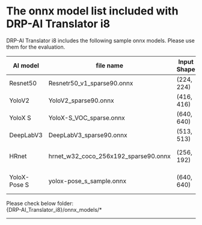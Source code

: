 # The onnx model list included with DRP-AI Translator i8
<!-- Below is a list of AI models supported by this manual. -->
DRP-AI Translator i8 includes the following sample onnx models. Please use them for the evaluation. 


| AI model | file name | Input Shape | Task | Pruning ratio |    
|---- | ---- | ----- | ---- | ---- |   
| Resnet50     | Resnetr50_v1_sparse90.onnx           | (224, 224)  | Classification          | 90%   |     
| YoloV2       | YoloV2_sparse90.onnx                 | (416, 416)  | Object Detection        | 90%   |    
| YoloX S      | YoloX-S_VOC_sparse.onnx              | (640, 640)  | Object Detection        | 70%   |
| DeepLabV3    | DeepLabV3_sparse90.onnx              | (513, 513)  | Semantic Segmentation   | 90%   |
| HRnet        | hrnet_w32_coco_256x192_sparse90.onnx | (256, 192)  | Pose Estimation (Single)| 90%   |
| YoloX-Pose S | yolox-pose_s_sample.onnx             |(640, 640)   | Pose Estimation (Multi) | Dense | 

Please check below folder:   
{DRP-AI_Translator_i8}/onnx_models/*

----